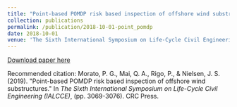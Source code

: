 ```yaml
---
title: "Point-based POMDP risk based inspection of offshore wind substructures"
collection: publications
permalink: /publication/2018-10-01-point_pomdp
date: 2018-10-01
venue: 'The Sixth International Symposium on Life-Cycle Civil Engineering (IALCCE 2018) Conference Proceedings'
---
```


[Download paper here](https://www.routledge.com/Life-Cycle-Analysis-and-Assessment-in-Civil-Engineering-Towards-an-Integrated/Caspeele-Taerwe-Frangopol/p/book/9781138626331)

Recommended citation: Morato, P. G., Mai, Q. A., Rigo, P., & Nielsen, J. S. (2019). "Point-based POMDP risk based inspection of offshore wind substructures." In <i>The Sixth International Symposium on Life-Cycle Civil Engineering (IALCCE)</i>, (pp. 3069-3076). CRC Press.

